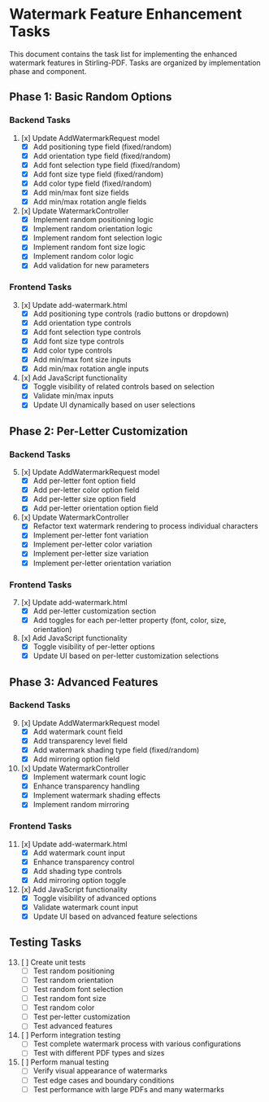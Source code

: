 # Watermark Feature Enhancement Tasks

This document contains the task list for implementing the enhanced watermark features in Stirling-PDF. Tasks are organized by implementation phase and component.

## Phase 1: Basic Random Options

### Backend Tasks

1. [x] Update AddWatermarkRequest model
   - [x] Add positioning type field (fixed/random)
   - [x] Add orientation type field (fixed/random)
   - [x] Add font selection type field (fixed/random)
   - [x] Add font size type field (fixed/random)
   - [x] Add color type field (fixed/random)
   - [x] Add min/max font size fields
   - [x] Add min/max rotation angle fields

2. [x] Update WatermarkController
   - [x] Implement random positioning logic
   - [x] Implement random orientation logic
   - [x] Implement random font selection logic
   - [x] Implement random font size logic
   - [x] Implement random color logic
   - [x] Add validation for new parameters

### Frontend Tasks

3. [x] Update add-watermark.html
   - [x] Add positioning type controls (radio buttons or dropdown)
   - [x] Add orientation type controls
   - [x] Add font selection type controls
   - [x] Add font size type controls
   - [x] Add color type controls
   - [x] Add min/max font size inputs
   - [x] Add min/max rotation angle inputs

4. [x] Add JavaScript functionality
   - [x] Toggle visibility of related controls based on selection
   - [x] Validate min/max inputs
   - [x] Update UI dynamically based on user selections

## Phase 2: Per-Letter Customization

### Backend Tasks

5. [x] Update AddWatermarkRequest model
   - [x] Add per-letter font option field
   - [x] Add per-letter color option field
   - [x] Add per-letter size option field
   - [x] Add per-letter orientation option field

6. [x] Update WatermarkController
   - [x] Refactor text watermark rendering to process individual characters
   - [x] Implement per-letter font variation
   - [x] Implement per-letter color variation
   - [x] Implement per-letter size variation
   - [x] Implement per-letter orientation variation

### Frontend Tasks

7. [x] Update add-watermark.html
   - [x] Add per-letter customization section
   - [x] Add toggles for each per-letter property (font, color, size, orientation)

8. [x] Add JavaScript functionality
   - [x] Toggle visibility of per-letter options
   - [x] Update UI based on per-letter customization selections

## Phase 3: Advanced Features

### Backend Tasks

9. [x] Update AddWatermarkRequest model
   - [x] Add watermark count field
   - [x] Add transparency level field
   - [x] Add watermark shading type field (fixed/random)
   - [x] Add mirroring option field

10. [x] Update WatermarkController
    - [x] Implement watermark count logic
    - [x] Enhance transparency handling
    - [x] Implement watermark shading effects
    - [x] Implement random mirroring

### Frontend Tasks

11. [x] Update add-watermark.html
    - [x] Add watermark count input
    - [x] Enhance transparency control
    - [x] Add shading type controls
    - [x] Add mirroring option toggle

12. [x] Add JavaScript functionality
    - [x] Toggle visibility of advanced options
    - [x] Validate watermark count input
    - [x] Update UI based on advanced feature selections

## Testing Tasks

13. [ ] Create unit tests
    - [ ] Test random positioning
    - [ ] Test random orientation
    - [ ] Test random font selection
    - [ ] Test random font size
    - [ ] Test random color
    - [ ] Test per-letter customization
    - [ ] Test advanced features

14. [ ] Perform integration testing
    - [ ] Test complete watermark process with various configurations
    - [ ] Test with different PDF types and sizes

15. [ ] Perform manual testing
    - [ ] Verify visual appearance of watermarks
    - [ ] Test edge cases and boundary conditions
    - [ ] Test performance with large PDFs and many watermarks

